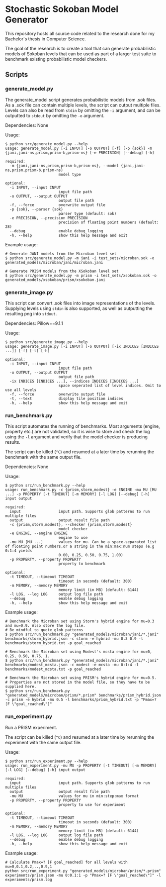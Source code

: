 # Stochastic Sokoban Model Generator
This repository hosts all source code related to the research done for my Bachelor's thesis in Computer Science.

The goal of the research is to create a tool that can generate probabilistic models of Sokoban levels that can be
used as part of a larger test suite to benchmark existing probabilistic model checkers.

## Scripts
### generate_model.py
The generate_model script generates probabilistic models from .sok files. 
As a .sok file can contain multiple levels, the script can output multiple files. 
Levels can also be read from `stdin` by omitting the `-i` argument, 
and can be outputted to `stdout` by omitting the `-o` argument.

Dependencies: None

Usage:
```shell
$ python src/generate_model.py --help
usage: generate_model.py [-i INPUT] [-o OUTPUT] [-f] [-p {sok}] -m {jani,jani-ns,prism,prism-b,prism-ns} [-e PRECISION] [--debug] [-h]

required:
  -m {jani,jani-ns,prism,prism-b,prism-ns}, --model {jani,jani-ns,prism,prism-b,prism-ns}
                        model type

optional:
  -i INPUT, --input INPUT
                        input file path
  -o OUTPUT, --output OUTPUT
                        output file path
  -f, --force           overwrite output file
  -p {sok}, --parser {sok}
                        parser type (default: sok)
  -e PRECISION, --precision PRECISION
                        precision of floating point numbers (default: 28)
  --debug               enable debug logging
  -h, --help            show this help message and exit
```

Example usage:
```shell
# Generate JANI models from the Microban level set
$ python src/generate_model.py -m jani -i test_sets/microban.sok -o generated_models/microban/jani/microban.jani

# Generate PRISM models from the XSokoban level set
$ python src/generate_model.py -m prism -i test_sets/xsokoban.sok -o generated_models/xsokoban/prism/xsokoban.jani
```

### generate_image.py
This script can convert .sok files into image representations of the levels. 
Supplying levels using `stdin` is also supported, as well as outputting the resulting png into `stdout`.

Dependencies: Pillow==9.1.1

Usage:
```shell
$ python src/generate_image.py --help
usage: generate_image.py [-i INPUT] [-o OUTPUT] [-ix INDICES [INDICES ...]] [-f] [-t] [-h]

optional:
  -i INPUT, --input INPUT
                        input file path
  -o OUTPUT, --output OUTPUT
                        output file path
  -ix INDICES [INDICES ...], --indices INDICES [INDICES ...]
                        space seperated list of level indices. Omit to use all levels
  -f, --force           overwrite output file
  -t, --text            display tile position indices
  -h, --help            show this help message and exit
```

### run_benchmark.py
This script automates the running of benchmarks. Most arguments (engine, property etc.) are not validated, 
so it is wise to store and check the log using the `-l` argument and verify that the model checker is producing results.

The script can be killed (`^C`) and resumed at a later time by rerunning the benchmark with the same output file.

Dependencies: None

Usage:
```shell
$ python src/run_benchmark.py --help
usage: run_benchmark.py -c {prism,storm,modest} -e ENGINE -mu MU [MU ...] -p PROPERTY [-t TIMEOUT] [-m MEMORY] [-l LOG] [--debug] [-h] input output

required:
  input                 input path. Supports glob patterns to run multiple files
  output                output result file path
  -c {prism,storm,modest}, --checker {prism,storm,modest}
                        model checker
  -e ENGINE, --engine ENGINE
                        engine to use
  -mu MU [MU ...]       values for mu. Can be a space-separated list of floating point numbers,or a string in the min:max:num steps (e.g 0:1:4 yields
                        0.00, 0.25, 0.50, 0.75, 1.00)
  -p PROPERTY, --property PROPERTY
                        property to benchmark

optional:
  -t TIMEOUT, --timeout TIMEOUT
                        timeout in seconds (default: 300)
  -m MEMORY, --memory MEMORY
                        memory limit (in MB) (default: 6144)
  -l LOG, --log LOG     output log file path
  --debug               enable debug logging
  -h, --help            show this help message and exit
```

Example usage:
```shell
# Benchmark the Microban set using Storm's hybrid engine for mu=0.3 and mu=0.9. Also store the log file.
# Be mindful to quote glob patterns
$ python src/run_benchmark.py "generated_models/microban/jani/*.jani" benchmarks/storm_hybrid.json -c storm -e hybrid -mu 0.3 0.9 -l benchmarks/storm_hybrid.txt -p goal_reached

# Benchmark the Microban set using Modest's mcsta engine for mu=0, 0.25, 0.50, 0.75, 1.
$ python src/run_benchmark.py "generated_models/microban/jani/*.jani" benchmarks/modest_mcsta.json -c modest -e mcsta -mu 0:1:4 -l benchmarks/modest_mcsta.txt -p goal_reached

# Benchmark the Microban set using PRISM's hybrid engine for mu=0.5.
# Properties are not stored in the model file, so they have to be supplied here.
$ python src/run_benchmark.py "generated_models/microban/prism/*.prism" benchmarks/prism_hybrid.json -c prism -e hybrid -mu 0.5 -l benchmarks/prism_hybrid.txt -p "Pmax=? [F \"goal_reached\"]"
```

### run_experiment.py
Run a PRISM experiment.

The script can be killed (`^C`) and resumed at a later time by rerunning the experiment with the same output file.

Usage:
```shell
$ python src/run_experiment.py --help
usage: run_experiment.py -mu MU -p PROPERTY [-t TIMEOUT] [-m MEMORY] [-l LOG] [--debug] [-h] input output

required:
  input                 input path. Supports glob patterns to run multiple files
  output                output result file path
  -mu MU                values for mu in min:step:max format
  -p PROPERTY, --property PROPERTY
                        property to use for experiment

optional:
  -t TIMEOUT, --timeout TIMEOUT
                        timeout in seconds (default: 300)
  -m MEMORY, --memory MEMORY
                        memory limit (in MB) (default: 6144)
  -l LOG, --log LOG     output log file path
  --debug               enable debug logging
  -h, --help            show this help message and exit
```

Example usage:
```shell
# Calculate Pmax=? [F goal_reached] for all levels with mu=0,0.1,0.2,..,0.9,1
python src/run_experiment.py "generated_models/microban/prism/*.prism" experiments/prism.json -mu 0:0.1:1 -p "Pmax=? [F \"goal_reached\"]" -l experiments/prism.log
```